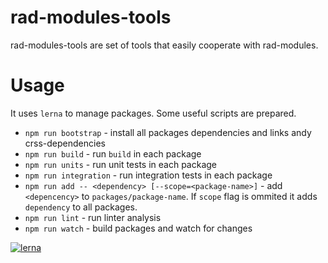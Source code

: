 # rad-modules-tools

rad-modules-tools are set of tools that easily cooperate with rad-modules.


# Usage

It uses `lerna` to manage packages. Some useful scripts are prepared.
- `npm run bootstrap` - install all packages dependencies and links andy crss-dependencies
- `npm run build` - run `build` in each package
- `npm run units` - run unit tests in each package
- `npm run integration` - run integration tests in each package
- `npm run add -- <dependency> [--scope=<package-name>]` - add `<depencency>` to `packages/package-name`. If `scope` flag is ommited it adds `dependency` to all packages.
- `npm run lint` - run linter analysis 
- `npm run watch` - build packages and watch for changes

[![lerna](https://img.shields.io/badge/maintained%20with-lerna-cc00ff.svg)](https://lerna.js.org/)
